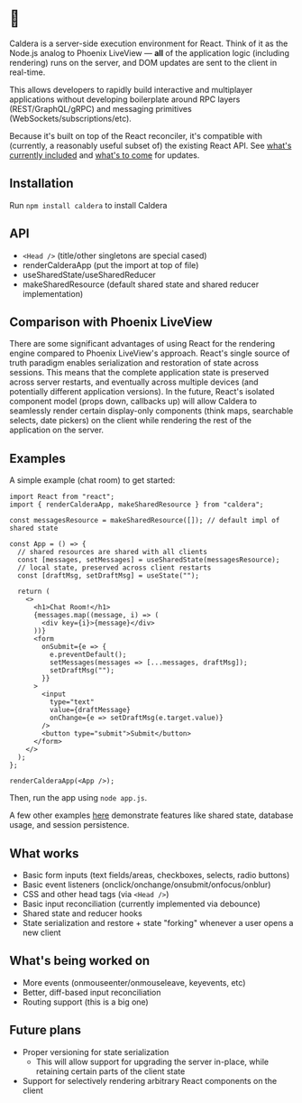 # 🌋

Caldera is a server-side execution environment for React. Think of it as the Node.js analog to Phoenix LiveView — **all** of the application logic (including rendering) runs on the server, and DOM updates are sent to the client in real-time.

This allows developers to rapidly build interactive and multiplayer applications without developing boilerplate around RPC layers (REST/GraphQL/gRPC) and messaging primitives (WebSockets/subscriptions/etc).

Because it's built on top of the React reconciler, it's compatible with (currently, a reasonably useful subset of) the existing React API. See [what's currently included](#what-works) and [what's to come](#whats-being-worked-on) for updates.

## Installation

Run `npm install caldera` to install Caldera

## API

- `<Head />` (title/other singletons are special cased)
- renderCalderaApp (put the import at top of file)
- useSharedState/useSharedReducer
- makeSharedResource (default shared state and shared reducer implementation)

## Comparison with Phoenix LiveView

There are some significant advantages of using React for the rendering engine compared to Phoenix LiveView's approach. React's single source of truth paradigm enables serialization and restoration of state across sessions. This means that the complete application state is preserved across server restarts, and eventually across multiple devices (and potentially different application versions). In the future, React's isolated component model (props down, callbacks up) will allow Caldera to seamlessly render certain display-only components (think maps, searchable selects, date pickers) on the client while rendering the rest of the application on the server.

## Examples

A simple example (chat room) to get started:

```JSX
import React from "react";
import { renderCalderaApp, makeSharedResource } from "caldera";

const messagesResource = makeSharedResource([]); // default impl of shared state

const App = () => {
  // shared resources are shared with all clients
  const [messages, setMessages] = useSharedState(messagesResource);
  // local state, preserved across client restarts
  const [draftMsg, setDraftMsg] = useState("");

  return (
    <>
      <h1>Chat Room!</h1>
      {messages.map((message, i) => (
        <div key={i}>{message}</div>
      ))}
      <form
        onSubmit={e => {
          e.preventDefault();
          setMessages(messages => [...messages, draftMsg]);
          setDraftMsg("");
        }}
      >
        <input
          type="text"
          value={draftMessage}
          onChange={e => setDraftMsg(e.target.value)}
        />
        <button type="submit">Submit</button>
      </form>
    </>
  );
};

renderCalderaApp(<App />);
```

Then, run the app using `node app.js`.

A few other examples [here](https://github.com/calderajs/caldera-examples) demonstrate features like shared state, database usage, and session persistence.

## What works <a name="what-works"></a>

- Basic form inputs (text fields/areas, checkboxes, selects, radio buttons)
- Basic event listeners (onclick/onchange/onsubmit/onfocus/onblur)
- CSS and other head tags (via `<Head />`)
- Basic input reconciliation (currently implemented via debounce)
- Shared state and reducer hooks
- State serialization and restore + state "forking" whenever a user opens a new client

## What's being worked on <a name="whats-being-worked-on"></a>

- More events (onmouseenter/onmouseleave, keyevents, etc)
- Better, diff-based input reconciliation
- Routing support (this is a big one)

## Future plans

- Proper versioning for state serialization
  - This will allow support for upgrading the server in-place, while retaining certain parts of the client state
- Support for selectively rendering arbitrary React components on the client
